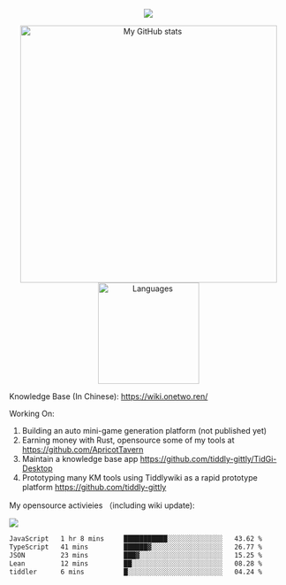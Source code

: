 <a href="https://github.com/linonetwo">
    <p align="center">
        <img src="https://github-profile-trophy.vercel.app/?username=linonetwo&column=7&theme=onedark"/>
    </p>
</a>
<a align="center" href="https://github.com/linonetwo">
  <p align="center">
    <img src="https://github-readme-stats.vercel.app/api?username=linonetwo&show_icons=true&count_private=true" alt="My GitHub stats" width="465"/>
    <img src="https://github-readme-stats.vercel.app/api/top-langs/?username=linonetwo&layout=compact&langs_count=10" alt="Languages" height="183">
  </p>
</a>

Knowledge Base (In Chinese): https://wiki.onetwo.ren/

Working On: 

1. Building an auto mini-game generation platform (not published yet)
1. Earning money with Rust, opensource some of my tools at https://github.com/ApricotTavern
1. Maintain a knowledge base app https://github.com/tiddly-gittly/TidGi-Desktop
1. Prototyping many KM tools using Tiddlywiki as a rapid prototype platform https://github.com/tiddly-gittly

My opensource activieies （including wiki update):

![](https://visitor-badge.glitch.me/badge?page_id=linonetwo.linonetwo)

<!--START_SECTION:waka-->

```txt
JavaScript   1 hr 8 mins     ███████████░░░░░░░░░░░░░░   43.62 %
TypeScript   41 mins         ██████▓░░░░░░░░░░░░░░░░░░   26.77 %
JSON         23 mins         ███▓░░░░░░░░░░░░░░░░░░░░░   15.25 %
Lean         12 mins         ██░░░░░░░░░░░░░░░░░░░░░░░   08.28 %
tiddler      6 mins          █░░░░░░░░░░░░░░░░░░░░░░░░   04.24 %
```

<!--END_SECTION:waka-->

